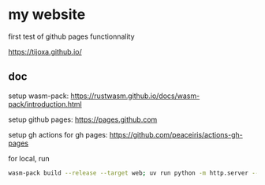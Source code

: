 # my website
first test of github pages functionnality

https://tijoxa.github.io/

## doc
setup wasm-pack: https://rustwasm.github.io/docs/wasm-pack/introduction.html

setup github pages: https://pages.github.com

setup gh actions for gh pages: https://github.com/peaceiris/actions-gh-pages

for local, run
```Bash
wasm-pack build --release --target web; uv run python -m http.server --bind 127.0.0.1 8000
```
